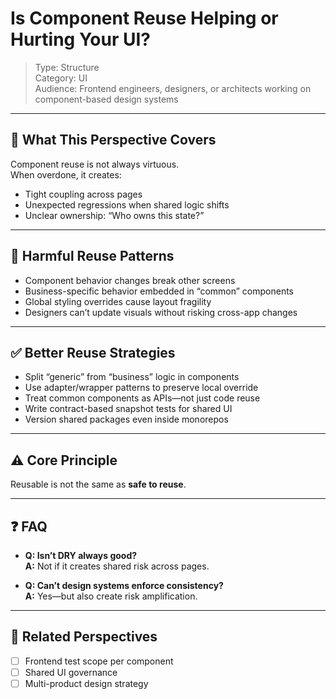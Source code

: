 # Is Component Reuse Helping or Hurting Your UI?

> Type: Structure  
> Category: UI  
> Audience: Frontend engineers, designers, or architects working on component-based design systems

---

## 🧠 What This Perspective Covers

Component reuse is not always virtuous.  
When overdone, it creates:

- Tight coupling across pages  
- Unexpected regressions when shared logic shifts  
- Unclear ownership: “Who owns this state?”

---

## 🚨 Harmful Reuse Patterns

- Component behavior changes break other screens  
- Business-specific behavior embedded in “common” components  
- Global styling overrides cause layout fragility  
- Designers can’t update visuals without risking cross-app changes

---

## ✅ Better Reuse Strategies

- Split “generic” from “business” logic in components  
- Use adapter/wrapper patterns to preserve local override  
- Treat common components as APIs—not just code reuse  
- Write contract-based snapshot tests for shared UI  
- Version shared packages even inside monorepos

---

## ⚠️ Core Principle

Reusable is not the same as **safe to reuse**.

---

## ❓ FAQ

- **Q: Isn’t DRY always good?**  
  **A:** Not if it creates shared risk across pages.

- **Q: Can’t design systems enforce consistency?**  
  **A:** Yes—but also create risk amplification.

---

## 🔗 Related Perspectives

- [ ] Frontend test scope per component  
- [ ] Shared UI governance  
- [ ] Multi-product design strategy  

